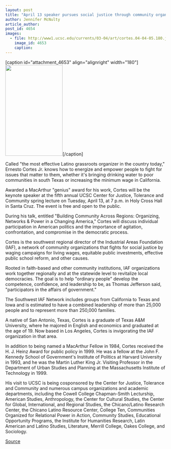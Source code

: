 ```yaml
---
layout: post
title: "April 13 speaker pursues social justice through community organizing"
author: Jennifer McNulty
article_author: 
post_id: 4654
images:
  - file: http://www1.ucsc.edu/currents/03-04/art/cortes.04-04-05.180.jpg
    image_id: 4653
    caption: 
---
```


[caption id="attachment_4653" align="alignright" width="180"]<a href="http://dev-ucsc-news.pantheonsite.io/wp-content/uploads/2004/04/cortes.04-04-05.180.jpg"><img class="size-full wp-image-4653" src="http://dev-ucsc-news.pantheonsite.io/wp-content/uploads/2004/04/cortes.04-04-05.180.jpg" alt="" width="180" height="286" /></a>[/caption]
<p>
  Called "the most effective Latino grassroots organizer in the country today," Ernesto Cortes Jr. knows how to energize and empower people to fight for issues that matter to them, whether it's bringing drinking water to poor communities in south Texas or increasing the minimum wage in California.<br>
</p>
<p>
  Awarded a MacArthur "genius" award for his work, Cortes will be the keynote speaker at the fifth annual UCSC Center for Justice, Tolerance and Community spring lecture on Tuesday, April 13, at 7 p.m. in Holy Cross Hall in Santa Cruz. The event is free and open to the public.<br>
</p>
<p>
  During his talk, entitled "Building Community Across Regions: Organizing, Networks &amp; Power in a Changing America," Cortes will discuss individual participation in American politics and the importance of agitation, confrontation, and compromise in the democratic process.<br>
</p>
<p>
  Cortes is the southwest regional director of the Industrial Areas Foundation (IAF), a network of community organizations that fights for social justice by waging campaigns for living wages, equitable public investments, effective public school reform, and other causes.<br>
</p>
<p>
  Rooted in faith-based and other community institutions, IAF organizations work together regionally and at the statewide level to revitalize local democracies. The goal is to help "ordinary people" develop the competence, confidence, and leadership to be, as Thomas Jefferson said, "participators in the affairs of government."<br>
</p>
<p>
  The Southwest IAF Network includes groups from California to Texas and Iowa and is estimated to have a combined leadership of more than 25,000 people and to represent more than 250,000 families.<br>
</p>
<p>
  A native of San Antonio, Texas, Cortes is a graduate of Texas A&amp;M University, where he majored in English and economics and graduated at the age of 19. Now based in Los Angeles, Cortes is invigorating the IAF organization in that area.<br>
</p>
<p>
  In addition to being named a MacArthur Fellow in 1984, Cortes received the H. J. Heinz Award for public policy in 1999. He was a fellow at the John F. Kennedy School of Government's Institute of Politics at Harvard University in 1993, and he was the Martin Luther King Jr. Visiting Professor in the Department of Urban Studies and Planning at the Massachusetts Institute of Technology in 1999.<br>
</p>
<p>
  His visit to UCSC is being cosponsored by the Center for Justice, Tolerance and Community and numerous campus organizations and academic departments, including the Cowell College Chapman-Smith Lecturship, American Studies, Anthropology, the Center for Cultural Studies, the Center for Global, International, and Regional Studies, the Chicano/Latino Research Center, the Chicano Latino Resource Center, College Ten, Communities Organized for Relational Power in Action, Community Studies, Educational Opportunity Programs, the Institute for Humanities Research, Latin American and Latino Studies, Literature, Merrill College, Oakes College, and Sociology.<br>
</p>
<p><a href="http://www1.ucsc.edu/currents/03-04/04-05/cortes.html" title="Permalink to cortes">Source</a></p>
